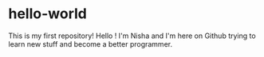 # hello-world
This is my first repository! 
Hello ! I'm Nisha and I'm here on Github trying to learn new stuff and become a better programmer.

